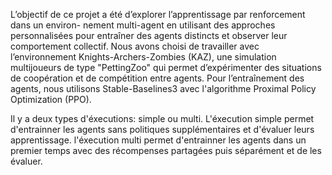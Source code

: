 L’objectif de ce projet a été d’explorer l’apprentissage par renforcement dans un environ-
nement multi-agent en utilisant des approches personnalisées pour entraîner des agents
distincts et observer leur comportement collectif. 
Nous avons choisi de travailler avec
l’environnement Knights-Archers-Zombies (KAZ), une simulation multijoueurs de type
"PettingZoo" qui permet d’expérimenter des situations de coopération et de compétition
entre agents.
Pour l’entraînement des agents, nous utilisons Stable-Baselines3 avec l'algorithme Proximal Policy Optimization (PPO).

Il y a deux types d'éxecutions: simple ou multi.
L'éxecution simple permet d'entrainner les agents sans politiques supplémentaires et d'évaluer leurs apprentissage.
l'éxecution multi permet d'entrainner les agents dans un premier temps avec des récompenses partagées puis séparément et de les évaluer.

